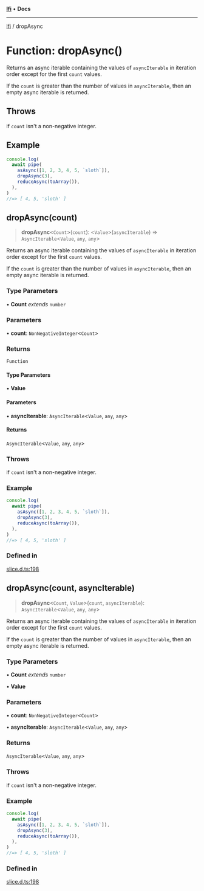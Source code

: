 [**lfi**](../readme.md) • **Docs**

---

[lfi](../globals.md) / dropAsync

# Function: dropAsync()

Returns an async iterable containing the values of `asyncIterable` in iteration
order except for the first `count` values.

If the `count` is greater than the number of values in `asyncIterable`, then an
empty async iterable is returned.

## Throws

if `count` isn't a non-negative integer.

## Example

```js
console.log(
  await pipe(
    asAsync([1, 2, 3, 4, 5, `sloth`]),
    dropAsync(3),
    reduceAsync(toArray()),
  ),
)
//=> [ 4, 5, 'sloth' ]
```

## dropAsync(count)

> **dropAsync**\<`Count`\>(`count`): \<`Value`\>(`asyncIterable`) =>
> `AsyncIterable`\<`Value`, `any`, `any`\>

Returns an async iterable containing the values of `asyncIterable` in iteration
order except for the first `count` values.

If the `count` is greater than the number of values in `asyncIterable`, then an
empty async iterable is returned.

### Type Parameters

• **Count** _extends_ `number`

### Parameters

• **count**: `NonNegativeInteger`\<`Count`\>

### Returns

`Function`

#### Type Parameters

• **Value**

#### Parameters

• **asyncIterable**: `AsyncIterable`\<`Value`, `any`, `any`\>

#### Returns

`AsyncIterable`\<`Value`, `any`, `any`\>

### Throws

if `count` isn't a non-negative integer.

### Example

```js
console.log(
  await pipe(
    asAsync([1, 2, 3, 4, 5, `sloth`]),
    dropAsync(3),
    reduceAsync(toArray()),
  ),
)
//=> [ 4, 5, 'sloth' ]
```

### Defined in

[slice.d.ts:198](https://github.com/TomerAberbach/lfi/blob/dd796c78d3ff68ae7bf4a0272b3cbeca688438e7/src/operations/slice.d.ts#L198)

## dropAsync(count, asyncIterable)

> **dropAsync**\<`Count`, `Value`\>(`count`, `asyncIterable`):
> `AsyncIterable`\<`Value`, `any`, `any`\>

Returns an async iterable containing the values of `asyncIterable` in iteration
order except for the first `count` values.

If the `count` is greater than the number of values in `asyncIterable`, then an
empty async iterable is returned.

### Type Parameters

• **Count** _extends_ `number`

• **Value**

### Parameters

• **count**: `NonNegativeInteger`\<`Count`\>

• **asyncIterable**: `AsyncIterable`\<`Value`, `any`, `any`\>

### Returns

`AsyncIterable`\<`Value`, `any`, `any`\>

### Throws

if `count` isn't a non-negative integer.

### Example

```js
console.log(
  await pipe(
    asAsync([1, 2, 3, 4, 5, `sloth`]),
    dropAsync(3),
    reduceAsync(toArray()),
  ),
)
//=> [ 4, 5, 'sloth' ]
```

### Defined in

[slice.d.ts:198](https://github.com/TomerAberbach/lfi/blob/dd796c78d3ff68ae7bf4a0272b3cbeca688438e7/src/operations/slice.d.ts#L198)
